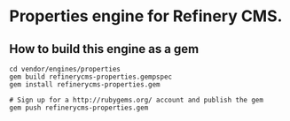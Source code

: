 # Properties engine for Refinery CMS.

## How to build this engine as a gem

    cd vendor/engines/properties
    gem build refinerycms-properties.gempspec
    gem install refinerycms-properties.gem
    
    # Sign up for a http://rubygems.org/ account and publish the gem
    gem push refinerycms-properties.gem